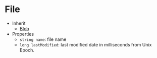 # File
- Inherit
  - [Blob](blob.md)
- Properties
  - `string name`: file name
  - `long lastModified`: last modified date in milliseconds from Unix Epoch.
